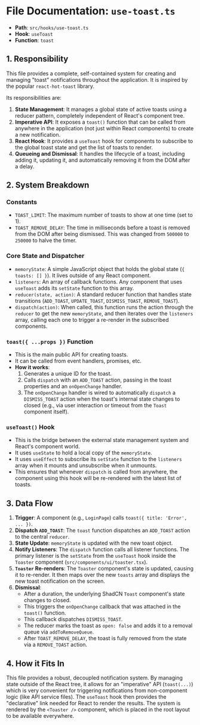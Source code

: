 
# File Documentation: `use-toast.ts`

-   **Path**: `src/hooks/use-toast.ts`
-   **Hook**: `useToast`
-   **Function**: `toast`

## 1. Responsibility

This file provides a complete, self-contained system for creating and managing "toast" notifications throughout the application. It is inspired by the popular `react-hot-toast` library.

Its responsibilities are:
1.  **State Management**: It manages a global state of active toasts using a reducer pattern, completely independent of React's component tree.
2.  **Imperative API**: It exposes a `toast()` function that can be called from anywhere in the application (not just within React components) to create a new notification.
3.  **React Hook**: It provides a `useToast` hook for components to subscribe to the global toast state and get the list of toasts to render.
4.  **Queueing and Dismissal**: It handles the lifecycle of a toast, including adding it, updating it, and automatically removing it from the DOM after a delay.

## 2. System Breakdown

### Constants
-   `TOAST_LIMIT`: The maximum number of toasts to show at one time (set to 1).
-   `TOAST_REMOVE_DELAY`: The time in milliseconds before a toast is removed from the DOM after being dismissed. This was changed from `500000` to `250000` to halve the timer.

### Core State and Dispatcher
-   `memoryState`: A simple JavaScript object that holds the global state (`{ toasts: [] }`). It lives outside of any React component.
-   `listeners`: An array of callback functions. Any component that uses `useToast` adds its `setState` function to this array.
-   `reducer(state, action)`: A standard reducer function that handles state transitions (`ADD_TOAST`, `UPDATE_TOAST`, `DISMISS_TOAST`, `REMOVE_TOAST`).
-   `dispatch(action)`: When called, this function runs the action through the `reducer` to get the new `memoryState`, and then iterates over the `listeners` array, calling each one to trigger a re-render in the subscribed components.

### `toast({ ...props })` Function
-   This is the main public API for creating toasts.
-   It can be called from event handlers, promises, etc.
-   **How it works**:
    1.  Generates a unique ID for the toast.
    2.  Calls `dispatch` with an `ADD_TOAST` action, passing in the toast properties and an `onOpenChange` handler.
    3.  The `onOpenChange` handler is wired to automatically `dispatch` a `DISMISS_TOAST` action when the toast's internal state changes to closed (e.g., via user interaction or timeout from the `Toast` component itself).

### `useToast()` Hook
-   This is the bridge between the external state management system and React's component world.
-   It uses `useState` to hold a local copy of the `memoryState`.
-   It uses `useEffect` to subscribe its `setState` function to the `listeners` array when it mounts and unsubscribe when it unmounts.
-   This ensures that whenever `dispatch` is called from anywhere, the component using this hook will be re-rendered with the latest list of toasts.

## 3. Data Flow

1.  **Trigger**: A component (e.g., `LoginPage`) calls `toast({ title: 'Error', ... })`.
2.  **Dispatch `ADD_TOAST`**: The `toast` function dispatches an `ADD_TOAST` action to the central `reducer`.
3.  **State Update**: `memoryState` is updated with the new toast object.
4.  **Notify Listeners**: The `dispatch` function calls all listener functions. The primary listener is the `setState` from the `useToast` hook inside the `Toaster` component (`src/components/ui/toaster.tsx`).
5.  **`Toaster` Re-renders**: The `Toaster` component's state is updated, causing it to re-render. It then maps over the new `toasts` array and displays the new toast notification on the screen.
6.  **Dismissal**:
    -   After a duration, the underlying ShadCN `Toast` component's state changes to closed.
    -   This triggers the `onOpenChange` callback that was attached in the `toast()` function.
    -   This callback dispatches `DISMISS_TOAST`.
    -   The reducer marks the toast as `open: false` and adds it to a removal queue via `addToRemoveQueue`.
    -   After `TOAST_REMOVE_DELAY`, the toast is fully removed from the state via a `REMOVE_TOAST` action.

## 4. How it Fits In

This file provides a robust, decoupled notification system. By managing state outside of the React tree, it allows for an "imperative" API (`toast(...)`) which is very convenient for triggering notifications from non-component logic (like API service files). The `useToast` hook then provides the "declarative" link needed for React to render the results. The system is rendered by the `<Toaster />` component, which is placed in the root layout to be available everywhere.
